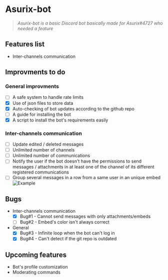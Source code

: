 # Asurix-bot

> *Asurix-bot is a basic Discord bot basically made for Asurix#4727 who needed a feature*

## Features list

* Inter-channels communication

## Improvments to do

### General improvments

* [ ] A safe system to handle rate limits
* [X] Use of json files to store data
* [X] Auto-checking of bot updates according to the github repo
* [ ] A guide for installing the bot
* [X] A script to install the bot's requirements easily

### Inter-channels communication

* [ ] Update edited / deleted messages
* [ ] Unlimited number of channels
* [ ] Unlimited number of communications
* [ ] Notify the user if the bot doesn't have the permissions to send messages / attachments in at least one of the channel of its different registered communications
* [ ] Group several messages in a row from a same user in an unique embed ![Example](http://i.imgur.com/84PjK2D.png)

## Bugs

* Inter-channels communication
  * [X] Bug#1 - Cannot send messages with only attachments/embeds
  * [ ] Bug#2 - Embed's color isn't always correct
* General
  * [X] Bug#3 - Infinite loop when the bot can't log in
  * [X] Bug#4 - Can't detect if the git repo is outdated

## Upcoming features

* Bot's profile customization
* Moderating commands